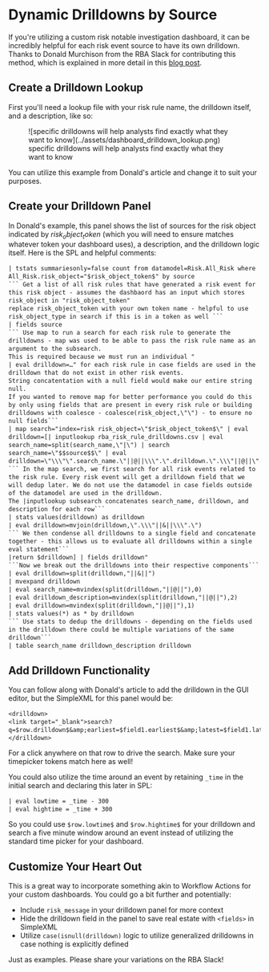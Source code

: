 # Dynamic Drilldowns by Source

  If you're utilizing a custom risk notable investigation dashboard, it can be incredibly helpful for each risk event source to have its own drilldown. Thanks to Donald Murchison from the RBA Slack for contributing this method, which is explained in more detail in this [blog post](https://medium.com/@donemurch/lookup-to-drilldown-building-dynamic-searches-for-triaging-risk-notables-in-splunk-87c976711f7a).

## Create a Drilldown Lookup

  First you'll need a lookup file with your risk rule name, the drilldown itself, and a description, like so:

  <figure markdown>
  ![specific drilldowns will help analysts find exactly what they want to know](../assets/dashboard_drilldown_lookup.png)
  <figcaption>specific drilldowns will help analysts find exactly what they want to know</figcaption>
  </figure>

  You can utilize this example from Donald's article and change it to suit your purposes.

## Create your Drilldown Panel

  In Donald's example, this panel shows the list of sources for the risk object indicated by $risk_object_token$ (which you will need to ensure matches whatever token your dashboard uses), a description, and the drilldown logic itself. Here is the SPL and helpful comments:

```shell linenums="1" title="Drilldown Panel SPL"
| tstats summariesonly=false count from datamodel=Risk.All_Risk where All_Risk.risk_object="$risk_object_token$" by source
``` Get a list of all risk rules that have generated a risk event for this risk object - assumes the dashbaord has an input which stores risk_object in "risk_object_token"
replace risk_object_token with your own token name - helpful to use risk_object_type in search if this is in a token as well ```
| fields source
``` Use map to run a search for each risk rule to generate the drilldowns - map was used to be able to pass the risk rule name as an argument to the subsearch.
This is required because we must run an individual "
| eval drilldown=…" for each risk rule in case fields are used in the drilldown that do not exist in other risk events.
String concatentation with a null field would make our entire string null.
If you wanted to remove map for better performance you could do this by only using fields that are present in every risk rule or building drilldowns with coalesce - coalesce(risk_object,\"\") - to ensure no null fields```
| map search="index=risk risk_object=\"$risk_object_token$\" | eval drilldown=[| inputlookup rba_risk_rule_drilldowns.csv | eval search_name=split(search_name,\"|\") | search search_name=\"$$source$$\" | eval drilldown=\"\\\"\".search_name.\"||@||\\\".\".drilldown.\".\\\"||@||\".description.\"\\\"\"
``` In the map search, we first search for all risk events related to the risk rule. Every risk event will get a drilldown field that we will dedup later. We do not use the datamodel in case fields outside of the datamodel are used in the drilldown.
The |inputlookup subsearch concatenates search_name, drilldown, and description for each row```
| stats values(drilldown) as drilldown
| eval drilldown=mvjoin(drilldown,\".\\\"||&||\\\".\")
``` We then condense all drilldowns to a single field and concatenate together - this allows us to evaluate all drilldowns within a single eval statement```
|return $drilldown] | fields drilldown"
```Now we break out the drilldowns into their respective components```
| eval drilldown=split(drilldown,"||&||")
| mvexpand drilldown
| eval search_name=mvindex(split(drilldown,"||@||"),0)
| eval drilldown_description=mvindex(split(drilldown,"||@||"),2)
| eval drilldown=mvindex(split(drilldown,"||@||"),1)
| stats values(*) as * by drilldown
``` Use stats to dedup the drilldowns - depending on the fields used in the drilldown there could be multiple variations of the same drilldown```
| table search_name drilldown_description drilldown
```

## Add Drilldown Functionality

You can follow along with Donald's article to add the drilldown in the GUI editor, but the SimpleXML for this panel would be:

```shell linenums="1" title="Drilldown SimpleXML"
<drilldown>
<link target="_blank">search?q=$row.drilldown$&amp;earliest=$field1.earliest$&amp;latest=$field1.latest$</link>
</drilldown>
```

For a click anywhere on that row to drive the search. Make sure your timepicker tokens match here as well!

You could also utilize the time around an event by retaining `_time` in the initial search and declaring this later in SPL:
```shell linenums="1" title="Extra Time Control"
| eval lowtime = _time - 300
| eval hightime = _time + 300
```

So you could use `$row.lowtime$` and `$row.hightime$` for your drilldown and search a five minute window around an event instead of utilizing the standard time picker for your dashboard.

## Customize Your Heart Out

This is a great way to incorporate something akin to Workflow Actions for your custom dashboards. You could go a bit further and potentially:

- Include `risk_message` in your drilldown panel for more context
- Hide the drilldown field in the panel to save real estate with `<fields>` in SimpleXML
- Utilize `case(isnull(drilldown)` logic to utilize generalized drilldowns in case nothing is explicitly defined

Just as examples. Please share your variations on the RBA Slack!
